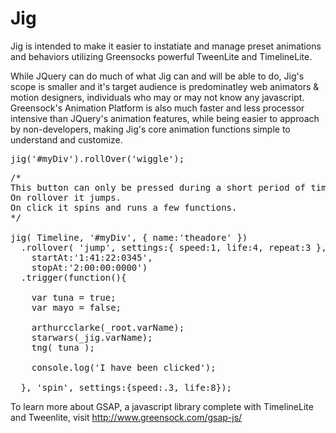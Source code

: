 Jig
===

Jig is intended to make it easier to instatiate and manage preset animations and behaviors utilizing Greensocks powerful TweenLite and TimelineLite.

While JQuery can do much of what Jig can and will be able to do, Jig's scope is smaller and it's target audience is predominatley web animators & motion designers, individuals who may or may not know any javascript. Greensock's Animation Platform is also much faster and less processor intensive than JQuery's animation features, while being easier to approach by non-developers, making Jig's core animation functions simple to understand and customize.


<pre>
jig('#myDiv').rollOver('wiggle');
</pre>

<pre>
/* 
This button can only be pressed during a short period of time on a timeline. 
On rollover it jumps.
On click it spins and runs a few functions.
*/

jig( Timeline, '#myDiv', { name:'theadore' })
  .rollover( 'jump', settings:{ speed:1, life:4, repeat:3 }, 
    startAt:'1:41:22:0345', 
    stopAt:'2:00:00:0000')
  .trigger(function(){
  
    var tuna = true;
    var mayo = false;
  
    arthurcclarke(_root.varName);
    starwars(_jig.varName);
    tng( tuna );
    
    console.log('I have been clicked');
    
  }, 'spin', settings:{speed:.3, life:8});
</pre>

To learn more about GSAP, a javascript library complete with TimelineLite and Tweenlite, visit http://www.greensock.com/gsap-js/
